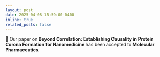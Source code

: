 ```yaml
---
layout: post
date: 2025-04-08 15:59:00-0400
inline: true
related_posts: false
---
```


🧬 Our paper on **Beyond Correlation: Establishing Causality in Protein Corona Formation for Nanomedicine** has been accepted to **Molecular Pharmaceutics**.